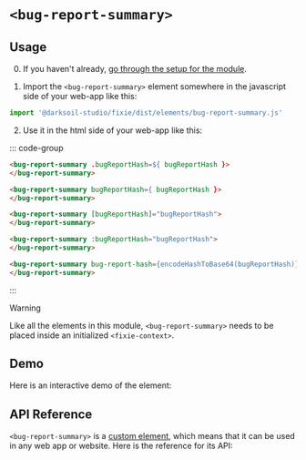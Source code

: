 # `<bug-report-summary>`

## Usage

0. If you haven't already, [go through the setup for the module](/setup).

1. Import the `<bug-report-summary>` element somewhere in the javascript side of your web-app like this:

```js
import '@darksoil-studio/fixie/dist/elements/bug-report-summary.js'
```

2. Use it in the html side of your web-app like this:

::: code-group
```html [Lit]
<bug-report-summary .bugReportHash=${ bugReportHash }>
</bug-report-summary>
```

```html [React]
<bug-report-summary bugReportHash={ bugReportHash }>
</bug-report-summary>
```

```html [Angular]
<bug-report-summary [bugReportHash]="bugReportHash">
</bug-report-summary>
```

```html [Vue]
<bug-report-summary :bugReportHash="bugReportHash">
</bug-report-summary>
```

```html [Svelte]
<bug-report-summary bug-report-hash={encodeHashToBase64(bugReportHash)}>
</bug-report-summary>
```
:::

> [!WARNING]
> Like all the elements in this module, `<bug-report-summary>` needs to be placed inside an initialized `<fixie-context>`.

## Demo

Here is an interactive demo of the element:

<element-demo>
</element-demo>

<script setup>
import { onMounted } from "vue";
import { ProfilesClient, ProfilesStore } from '@darksoil-studio/profiles-zome';
import { demoProfiles, ProfilesZomeMock } from '@darksoil-studio/profiles-zome/dist/mocks.js';
import { decodeHashFromBase64, encodeHashToBase64 } from '@holochain/client';
import { render } from "lit";
import { html, unsafeStatic } from "lit/static-html.js";

import { FixieZomeMock, sampleBugReport } from "../../ui/src/mocks.ts";
import { FixieStore } from "../../ui/src/fixie-store.ts";
import { FixieClient } from "../../ui/src/fixie-client.ts";

onMounted(async () => {
  // Elements need to be imported on the client side, not the SSR side
  // Reference: https://vitepress.dev/guide/ssr-compat#importing-in-mounted-hook
  await import('@api-viewer/docs/lib/api-docs.js');
  await import('@api-viewer/demo/lib/api-demo.js');
  await import('@darksoil-studio/profiles-zome/dist/elements/profiles-context.js');
  if (!customElements.get('fixie-context')) await import('../../ui/src/elements/fixie-context.ts');
  if (!customElements.get('bug-report-summary')) await import('../../ui/src/elements/bug-report-summary.ts');

  const profiles = await demoProfiles();

  const profilesMock = new ProfilesZomeMock(
    profiles,
    Array.from(profiles.keys())[0]
  );
  const profilesStore = new ProfilesStore(new ProfilesClient(profilesMock, "fixie_test"));

  const mock = new FixieZomeMock();
  const client = new FixieClient(mock, "fixie_test");

  const bugReport = await sampleBugReport(client);

  const record = await mock.create_bug_report(bugReport);

  const store = new FixieStore(client);
  
  render(html`
    <profiles-context .store=${profilesStore}>
      <fixie-context .store=${store}>
        <api-demo src="custom-elements.json" only="bug-report-summary" exclude-knobs="store">
          <template data-element="bug-report-summary" data-target="host">
            <bug-report-summary bugReport-hash="${unsafeStatic(encodeHashToBase64(record.signed_action.hashed.hash))}"></bug-report-summary>
          </template>
        </api-demo>
      </fixie-context>
    </profiles-context>
  `, document.querySelector('element-demo'))
  })


</script>

## API Reference

`<bug-report-summary>` is a [custom element](https://web.dev/articles/custom-elements-v1), which means that it can be used in any web app or website. Here is the reference for its API:

<api-docs src="custom-elements.json" only="bug-report-summary">
</api-docs>
